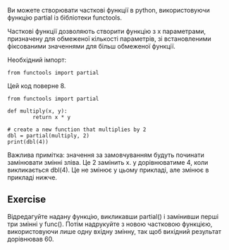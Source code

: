 Ви можете створювати часткові функції в python, використовуючи функцію partial із бібліотеки functools.

Часткові функції дозволяють створити функцію з x параметрами, призначену для обмеженої кількості параметрів, зі встановленими фіксованими значеннями для більш обмеженої функції.

Необхідний імпорт:

    from functools import partial

Цей код поверне 8.

    from functools import partial
    
    def multiply(x, y):
            return x * y
    
    # create a new function that multiplies by 2
    dbl = partial(multiply, 2)
    print(dbl(4))

Важлива примітка: значення за замовчуванням будуть починати замінювати змінні зліва. Це 2 замінить x.
y дорівнюватиме 4, коли викликається dbl(4). Це не змінює у цьому прикладі, але змінює в прикладі нижче.

Exercise
--------
Відредагуйте надану функцію, викликавши partial() і замінивши перші три змінні у func(). Потім надрукуйте з новою частковою функцією, використовуючи лише одну вхідну змінну, так щоб вихідний результат дорівнював 60.